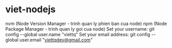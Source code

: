 # viet-nodejs

nvm (Node Version Manager - trinh quan ly phien ban cua node)
npm (Node Package Manager - trinh quan ly goi cua node)
Set your username: 
git config --global user.name "viettq"
Set your email address: 
git config --global user.email "viettqdev@gmail.com"